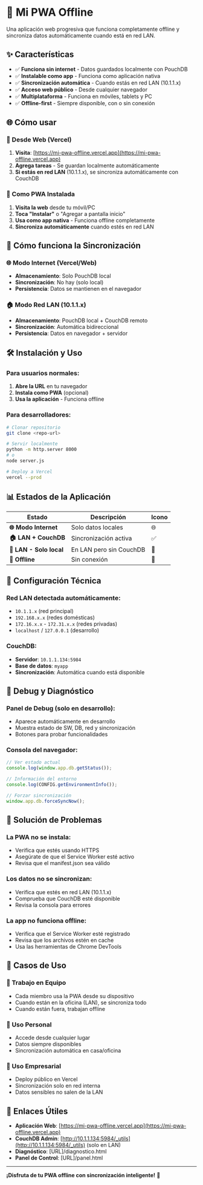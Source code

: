 # 🚀 Mi PWA Offline

Una aplicación web progresiva que funciona completamente offline y sincroniza datos automáticamente cuando está en red LAN.

## ✨ Características

- ✅ **Funciona sin internet** - Datos guardados localmente con PouchDB
- ✅ **Instalable como app** - Funciona como aplicación nativa
- ✅ **Sincronización automática** - Cuando estás en red LAN (10.1.1.x)
- ✅ **Acceso web público** - Desde cualquier navegador
- ✅ **Multiplataforma** - Funciona en móviles, tablets y PC
- ✅ **Offline-first** - Siempre disponible, con o sin conexión

## 🌐 Cómo usar

### 📱 Desde Web (Vercel)
1. **Visita**: [https://mi-pwa-offline.vercel.app](https://mi-pwa-offline.vercel.app)
2. **Agrega tareas** - Se guardan localmente automáticamente
3. **Si estás en red LAN** (10.1.1.x), se sincroniza automáticamente con CouchDB

### 💾 Como PWA Instalada
1. **Visita la web** desde tu móvil/PC
2. **Toca "Instalar"** o "Agregar a pantalla inicio"
3. **Usa como app nativa** - Funciona offline completamente
4. **Sincroniza automáticamente** cuando estés en red LAN

## 🔄 Cómo funciona la Sincronización

### 🌐 Modo Internet (Vercel/Web)
- **Almacenamiento**: Solo PouchDB local
- **Sincronización**: No hay (solo local)
- **Persistencia**: Datos se mantienen en el navegador

### 🏠 Modo Red LAN (10.1.1.x)
- **Almacenamiento**: PouchDB local + CouchDB remoto
- **Sincronización**: Automática bidireccional
- **Persistencia**: Datos en navegador + servidor

## 🛠️ Instalación y Uso

### Para usuarios normales:
1. **Abre la URL** en tu navegador
2. **Instala como PWA** (opcional)
3. **Usa la aplicación** - Funciona offline

### Para desarrolladores:
```bash
# Clonar repositorio
git clone <repo-url>

# Servir localmente
python -m http.server 8000
# o
node server.js

# Deploy a Vercel
vercel --prod
```

## 📊 Estados de la Aplicación

| Estado | Descripción | Icono |
|--------|-------------|-------|
| **🌐 Modo Internet** | Solo datos locales | 🌐 |
| **🏠 LAN + CouchDB** | Sincronización activa | ✅ |
| **📱 LAN - Solo local** | En LAN pero sin CouchDB | 📱 |
| **📱 Offline** | Sin conexión | 📱 |

## 🔧 Configuración Técnica

### Red LAN detectada automáticamente:
- `10.1.1.x` (red principal)
- `192.168.x.x` (redes domésticas)
- `172.16.x.x` - `172.31.x.x` (redes privadas)
- `localhost` / `127.0.0.1` (desarrollo)

### CouchDB:
- **Servidor**: `10.1.1.134:5984`
- **Base de datos**: `myapp`
- **Sincronización**: Automática cuando está disponible

## 🐛 Debug y Diagnóstico

### Panel de Debug (solo en desarrollo):
- Aparece automáticamente en desarrollo
- Muestra estado de SW, DB, red y sincronización
- Botones para probar funcionalidades

### Consola del navegador:
```javascript
// Ver estado actual
console.log(window.app.db.getStatus());

// Información del entorno
console.log(CONFIG.getEnvironmentInfo());

// Forzar sincronización
window.app.db.forceSyncNow();
```

## 🚨 Solución de Problemas

### La PWA no se instala:
- Verifica que estés usando HTTPS
- Asegúrate de que el Service Worker esté activo
- Revisa que el manifest.json sea válido

### Los datos no se sincronizan:
- Verifica que estés en red LAN (10.1.1.x)
- Comprueba que CouchDB esté disponible
- Revisa la consola para errores

### La app no funciona offline:
- Verifica que el Service Worker esté registrado
- Revisa que los archivos estén en cache
- Usa las herramientas de Chrome DevTools

## 🎯 Casos de Uso

### 👥 Trabajo en Equipo
- Cada miembro usa la PWA desde su dispositivo
- Cuando están en la oficina (LAN), se sincroniza todo
- Cuando están fuera, trabajan offline

### 📱 Uso Personal
- Accede desde cualquier lugar
- Datos siempre disponibles
- Sincronización automática en casa/oficina

### 🏢 Uso Empresarial
- Deploy público en Vercel
- Sincronización solo en red interna
- Datos sensibles no salen de la LAN

## 🔗 Enlaces Útiles

- **Aplicación Web**: [https://mi-pwa-offline.vercel.app](https://mi-pwa-offline.vercel.app)
- **CouchDB Admin**: [http://10.1.1.134:5984/_utils](http://10.1.1.134:5984/_utils) (solo en LAN)
- **Diagnóstico**: [URL]/diagnostico.html
- **Panel de Control**: [URL]/panel.html

---

**¡Disfruta de tu PWA offline con sincronización inteligente!** 🎉
